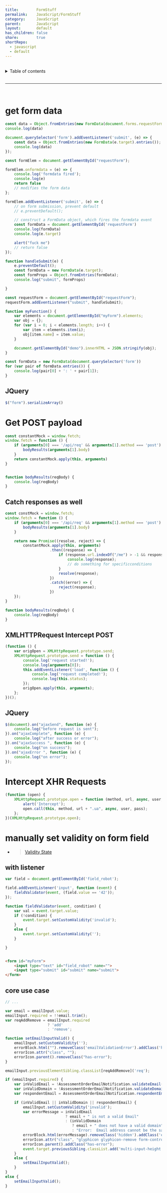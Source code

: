 ```yaml
---
title:        FormStuff
permalink:    JavaScript/FormStuff
category:     JavaScript
parent:       JavaScript
layout:       default
has_children: false
share:        true
shortRepo:
  - javascript
  - default
---
```


<br/>                

<details markdown="block">                      
<summary>                      
Table of contents                      
</summary>                      
{: .text-delta }                      
1. TOC                      
{:toc}                      
</details>                      

<br/>                      

***                      

<br/>      

# get form data

```javascript      
const data = Object.fromEntries(new FormData(document.forms.requestForm).entries());
console.log(data)      
```      

```javascript      
document.querySelector('form').addEventListener('submit', (e) => {
    const data = Object.fromEntries(new FormData(e.target).entries());
    console.log(data)
});      
```      

```javascript      
const formElem = document.getElementById("requestForm");

formElem.onformdata = (e) => {
    console.log('formdata fired');
    console.log(e)
    return false
    // modifies the form data      
};

formElem.addEventListener('submit', (e) => {
    // on form submission, prevent default      
    // e.preventDefault();      

    // construct a FormData object, which fires the formdata event      
    const formData = document.getElementById('requestForm')
    console.log(formData)
    console.log(e.target)

    alert("fuck me")
    // return false      
});      
```      

```javascript      
function handleSubmit(e) {
    e.preventDefault();
    const formData = new FormData(e.target);
    const formProps = Object.fromEntries(formData);
    console.log("submit", formProps)

}

const requestForm = document.getElementById("requestForm");
requestForm.addEventListener("submit", handleSubmit);

```      

```javascript
function myFunction() {
    var elements = document.getElementById("myForm").elements;
    var obj = {};
    for (var i = 0; i < elements.length; i++) {
        var item = elements.item(i);
        obj[item.name] = item.value;
    }

    document.getElementById("demo").innerHTML = JSON.stringify(obj);
}      
```      

```javascript      
const formData = new FormData(document.querySelector('form'))
for (var pair of formData.entries()) {
    console.log(pair[0] + ': ' + pair[1]);
}
```      

## JQuery

```javascript
$("form").serializeArray()
```

# Get POST payload

```javascript
const constantMock = window.fetch;
window.fetch = function () {
    if (arguments[0] === '/api/req' && arguments[1].method === 'post') {
        bodyResults(arguments[1].body)
    }
    return constantMock.apply(this, arguments)
}


function bodyResults(reqBody) {
    console.log(reqBody)
}
```

## Catch responses as well

```javascript
const constMock = window.fetch;
window.fetch = function () {
    if (arguments[0] === '/api/req' && arguments[1].method === 'post') {
        bodyResults(arguments[1].body)
    }

    return new Promise((resolve, reject) => {
        constantMock.apply(this, arguments)
                    .then((response) => {
                        if (response.url.indexOf("/me") > -1 && response.type != "cors") {
                            console.log(response);
                            // do something for specificconditions
                        }
                        resolve(response);
                    })
                    .catch((error) => {
                        reject(response);
                    })
    });
}

function bodyResults(reqBody) {
    console.log(reqBody)
}
```

## XMLHTTPRequest Intercept POST

```javascript
(function () {
    var origOpen = XMLHttpRequest.prototype.send;
    XMLHttpRequest.prototype.send = function () {
        console.log('request started!');
        console.log(arguments[0]);
        this.addEventListener('load', function () {
            console.log('request completed!');
            console.log(this.status);
        });
        origOpen.apply(this, arguments);
    };
})();
```

## JQuery

```javascript
$(document).on("ajaxSend", function (e) {
    console.log("before request is sent");
}).on("ajaxComplete", function (e) {
    console.log("after success or error");
}).on("ajaxSuccess ", function (e) {
    console.log("on success");
}).on("ajaxError ", function (e) {
    console.log("on error");
});
```

# Intercept XHR Requests

```javascript
(function (open) {
    XMLHttpRequest.prototype.open = function (method, url, async, user, pass) {
        alert('Intercept');
        open.call(this, method, url + ".ua", async, user, pass);
    };
})(XMLHttpRequest.prototype.open);
```

# manually set validity on form field

- > [Validity State](https://developer.mozilla.org/en-US/docs/Web/API/ValidityState)

## with listener

```javascript      
var field = document.getElementById('field_robot');

field.addEventListener('input', function (event) {
    fieldValidator(event, (field.value == '42'));
});

function fieldValidator(event, condition) {
    var val = event.target.value;
    if (!condition) {
        event.target.setCustomValidity('invalid');
    }
    else {
        event.target.setCustomValidity('');
    }

}    
```      

```html    

<form id="myForm">
    <input type="text" id="field_robot" name="">
    <input type="submit" id="submit" name="submit">
</form>      
```    

## core use case

```javascript      
// ...    

var email = emailInput.value;
emailInput.required = !!email.trim();
var reqAddRemove = emailInput.required
                   ? 'add'
                   : 'remove';

function setEmailInputValid() {
    emailInput.setCustomValidity('');
    errorBlock.html("").removeClass('emailValidationError').addClass('hidden');
    errorIcon.attr("class", "");
    errorIcon.parent().removeClass("has-error");
}

emailInput.previousElementSibling.classList[reqAddRemove]('req');

if (emailInput.required) {
    var inValidEmail = !AssessmentOrderEmailNotification.validateEmail(email);
    var inValidDomain = !AssessmentOrderEmailNotification.validateDomain(email);
    var respondentEmail = AssessmentOrderEmailNotification.respondentEmailCheck(email);

    if (inValidEmail || inValidDomain || respondentEmail) {
        emailInput.setCustomValidity('invalid');
        var errorMessage = inValidEmail
                           ? email + " is not a valid Email"
                           : (inValidDomain
                              ? email + " does not have a valid domain"
                              : "Error:  Email address cannot be the same as the assessment respondent.");
        errorBlock.html(errorMessage).removeClass('hidden').addClass('emailValidationError');
        errorIcon.attr("class", "glyphicon glyphicon-remove form-control-feedback");
        errorIcon.parent().addClass("has-error");
        event.target.previousSibling.classList.add('multi-input-height');
    }
    else {
        setEmailInputValid();
    }
}
else {
    setEmailInputValid();
}    
```